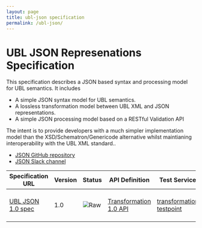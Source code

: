 ```yaml
---
layout: page
title: ubl-json specification
permalink: /ubl-json/
---
```


# UBL JSON Represenations Specification

This specification describes a JSON based syntax and processing model for UBL semantics. It includes

* A simple JSON syntax model for UBL semantics.
* A lossless transformation model between UBL XML and JSON representations.
* A simple JSON processing model based on a RESTful Validation API

The intent is to provide developers with a much simpler implementation model than the XSD/Schematron/Genericode alternative whilst maintianing interoperability with the UBL XML standard..

* [JSON GitHub repository](https://github.com/ausdigital/ubl-json)
* [JSON Slack channel](https://ausdigital.slack.com/messages/spec-json/)

| Specification URL | Version | Status | API Definition | Test Service | Issues List |
| ----------------- | ------  | ------ | -------------- | ------------ | -------- |
| [UBL JSON 1.0 spec](http://ubl-json.readthedocs.io/) | 1.0 | ![Raw](http://rfc.unprotocols.org/spec:2/COSS/raw.svg) | [Transformation 1.0 API](https://swaggerhub.com/api/ausdigital/transformation/1.0) | [transformation testpoint](http://testpoint.io/btransformation.html)  | [ubl-json 1.0 Issues](https://github.com/ausdigital/ubl-json/issues)  |
